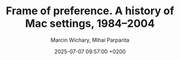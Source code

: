 ---
layout: post
title: "Frame of preference. A history of Mac settings, 1984–2004"
link: "https://aresluna.org/frame-of-preference"
author: "Marcin Wichary, Mihai Parparita"
published_date: "08/07/2025"
description: "As a designer, I’m meant to dislike settings. As a user, I love them. Every year I celebrate Settings Day: a day when I take a look at the options and toggles in all the apps I use. I do this out of curiosity – what was added since the last time I looked? – but also because I love this way of getting to know software: peeking under the hood, walking the back alleys, learning what has been tricky or important enough to be equipped with a checkbox. During the last Settings Day, I had a realization that the totemic 1984 Mac control panel, designed by Susan Kare, is still to this day perhaps the only settings screen ever brought up in casual conversation. I kept wondering about that screen, and about what happened since then. Turns out, the Mac settings have lived a far more fascinating life than I imagined, have been redesigned many times, and can tell us a lot about the early history and the troubled upbringing of this interesting machine. Join me on a journey through the first twenty years of Mac’s control panels."
language: "en"
categories: 
   - Liens
tags: "apple ui"
og-tags: "apple ui"
date: "2025-07-07 09:57:00 +0200"
permalink: /:categories/:year/:month/:day/:title/
---